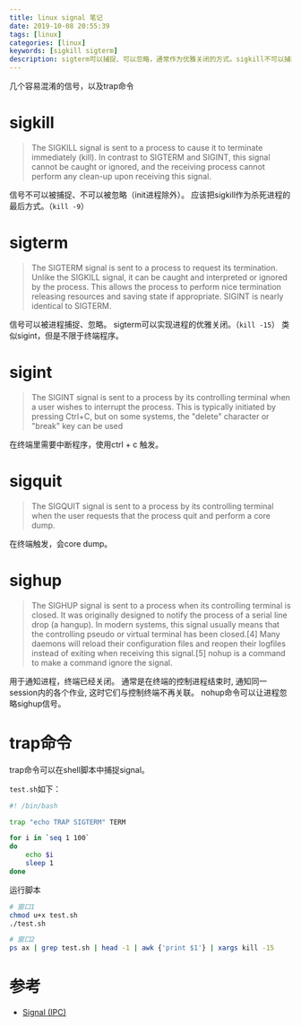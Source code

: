 ```yaml
---
title: linux signal 笔记
date: 2019-10-08 20:55:39
tags: [linux]
categories: [linux]
keywords: [sigkill sigterm]
description: sigterm可以捕捉、可以忽略，通常作为优雅关闭的方式。sigkill不可以捕捉、不可以忽略，是杀死进程的最后方式。
---
```


几个容易混淆的信号，以及trap命令
<!-- more -->

# sigkill

>The SIGKILL signal is sent to a process to cause it to terminate immediately (kill). In contrast to SIGTERM and SIGINT, this signal cannot be caught or ignored, and the receiving process cannot perform any clean-up upon receiving this signal. 

信号不可以被捕捉、不可以被忽略（init进程除外）。
应该把sigkill作为杀死进程的最后方式。（`kill -9`）

# sigterm

>The SIGTERM signal is sent to a process to request its termination. Unlike the SIGKILL signal, it can be caught and interpreted or ignored by the process. This allows the process to perform nice termination releasing resources and saving state if appropriate. SIGINT is nearly identical to SIGTERM.

信号可以被进程捕捉、忽略。
sigterm可以实现进程的优雅关闭。（`kill -15`）
类似sigint，但是不限于终端程序。

# sigint

>The SIGINT signal is sent to a process by its controlling terminal when a user wishes to interrupt the process. This is typically initiated by pressing Ctrl+C, but on some systems, the "delete" character or "break" key can be used

在终端里需要中断程序，使用ctrl + c 触发。

# sigquit

>The SIGQUIT signal is sent to a process by its controlling terminal when the user requests that the process quit and perform a core dump.

在终端触发，会core dump。

# sighup

>The SIGHUP signal is sent to a process when its controlling terminal is closed. It was originally designed to notify the process of a serial line drop (a hangup). In modern systems, this signal usually means that the controlling pseudo or virtual terminal has been closed.[4] Many daemons will reload their configuration files and reopen their logfiles instead of exiting when receiving this signal.[5] nohup is a command to make a command ignore the signal.

用于通知进程，终端已经关闭。
通常是在终端的控制进程结束时, 通知同一session内的各个作业, 这时它们与控制终端不再关联。
nohup命令可以让进程忽略sighup信号。


# trap命令

trap命令可以在shell脚本中捕捉signal。

`test.sh`如下：
```sh
#! /bin/bash

trap "echo TRAP SIGTERM" TERM

for i in `seq 1 100`
do
    echo $i
    sleep 1
done
```

运行脚本
```sh
# 窗口1
chmod u+x test.sh
./test.sh

# 窗口2
ps ax | grep test.sh | head -1 | awk {'print $1'} | xargs kill -15
```

# 参考

- [Signal (IPC)](https://en.wikipedia.org/wiki/Signal_(IPC))